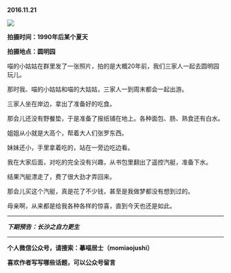 **2016.11.21**

![](https://pic4.zhimg.com/v2-95c68acc9dd9917d36af5bda164a56f5.jpg)

**拍摄时间：1990年后某个夏天**

**拍摄地点：圆明园**

喵的小姑姑在群里发了一张照片，拍的是大概20年前，我们三家人一起去圆明园玩儿。

那时我、喵的小姑姑和喵的大姑姑，三家人一到周末都会一起出游。

三家人坐在岸边，拿出了准备好的吃食。

那会儿还没有野餐垫，于是准备了报纸铺在地上。各种面包、肠、熟食还有白水。

姐姐从小就是大高个，帮着大人们张罗东西。

妹妹还小，手里拿着吃的，站在一旁边吃边看。

我在大家后面，对吃的完全没有兴趣，从书包里翻出了遥控汽艇，准备下水。

结果汽艇漂走了，费了很大劲才弄回来。

那会儿买这个汽艇，真是花了不少钱，甚至是我做梦都没有想到过的。

母亲啊，从来都是给我各种各样的惊喜，直到今天也还是如此。

***

***下期预告：长沙之自力更生***

***

**个人微信公众号，请搜索：摹喵居士（momiaojushi）**

**喜欢作者写写哪些话题，可以公众号留言**